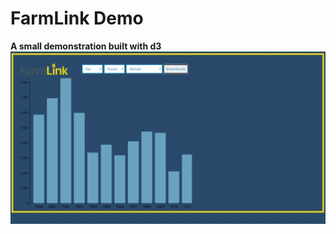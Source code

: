 # FarmLink Demo
 <b>A small demonstration built with d3 </b>
 </br>
![](images/ScreenCapture-2020-06-04-40826-P.gif)
